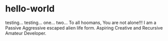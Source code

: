 # hello-world
testing... testing... one... two...
To all hoomans, 
You are not alone!!!
I am a Passive Aggressive escaped alien life form.
Aspiring Creative and Recursive Amateur Developer.
